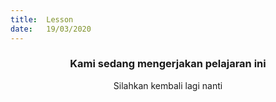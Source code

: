 ```yaml
---
title:  Lesson
date:   19/03/2020
---
```


### <center>Kami sedang mengerjakan pelajaran ini</center>
<center>Silahkan kembali lagi nanti</center>